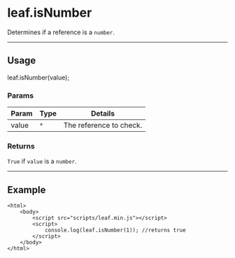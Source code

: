 # leaf.isNumber

Determines if a reference is a `number`.

----------------------------------------------------------------------

## Usage

leaf.isNumber(value);

### Params

| Param           | Type          | Details                          |
| --------------- | ------------- | -------------------------------- |
| value           | `*`           | The reference to check.          |

### Returns

`True` if `value` is a `number`.

----------------------------------------------------------------------

## Example

	<html>	
		<body>
			<script src="scripts/leaf.min.js"></script>
			<script>	
				console.log(leaf.isNumber(1)); //returns true
			</script>
		</body>
	</html>	